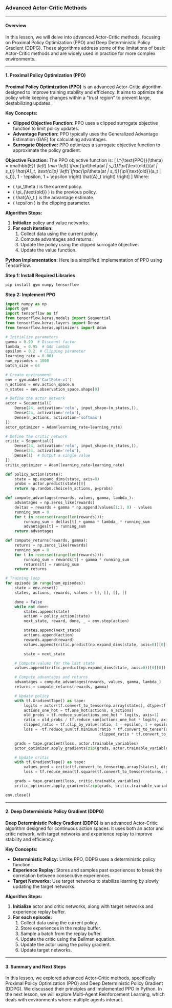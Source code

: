 ### Advanced Actor-Critic Methods

---

#### Overview

In this lesson, we will delve into advanced Actor-Critic methods, focusing on Proximal Policy Optimization (PPO) and Deep Deterministic Policy Gradient (DDPG). These algorithms address some of the limitations of basic Actor-Critic methods and are widely used in practice for more complex environments.

---

#### 1. Proximal Policy Optimization (PPO)

**Proximal Policy Optimization (PPO)** is an advanced Actor-Critic algorithm designed to improve training stability and efficiency. It aims to optimize the policy while keeping changes within a "trust region" to prevent large, destabilizing updates.

**Key Concepts:**

- **Clipped Objective Function:** PPO uses a clipped surrogate objective function to limit policy updates.
- **Advantage Function:** PPO typically uses the Generalized Advantage Estimation (GAE) for calculating advantages.
- **Surrogate Objective:** PPO optimizes a surrogate objective function to approximate the policy gradient.

**Objective Function:**
The PPO objective function is:
\[ L^{\text{PPO}}(\theta) = \mathbb{E}_t \left[ \min \left( \frac{\pi_\theta(a*t | s_t)}{\pi*{\text{old}}(a*t | s_t)} \hat{A}\_t, \text{clip} \left( \frac{\pi*\theta(a*t | s_t)}{\pi*{\text{old}}(a_t | s_t)}, 1 - \epsilon, 1 + \epsilon \right) \hat{A}\_t \right) \right] \]
Where:

- \( \pi\_\theta \) is the current policy.
- \( \pi\_{\text{old}} \) is the previous policy.
- \( \hat{A}\_t \) is the advantage estimate.
- \( \epsilon \) is the clipping parameter.

**Algorithm Steps:**

1. **Initialize** policy and value networks.
2. **For each iteration:**
   1. Collect data using the current policy.
   2. Compute advantages and returns.
   3. Update the policy using the clipped surrogate objective.
   4. Update the value function.

**Python Implementation:**
Here is a simplified implementation of PPO using TensorFlow.

**Step 1: Install Required Libraries**

```bash
pip install gym numpy tensorflow
```

**Step 2: Implement PPO**

```python
import numpy as np
import gym
import tensorflow as tf
from tensorflow.keras.models import Sequential
from tensorflow.keras.layers import Dense
from tensorflow.keras.optimizers import Adam

# Initialize parameters
gamma = 0.99  # Discount factor
lambda_ = 0.95  # GAE lambda
epsilon = 0.2  # Clipping parameter
learning_rate = 0.001
num_episodes = 1000
batch_size = 64

# Create environment
env = gym.make('CartPole-v1')
n_actions = env.action_space.n
n_states = env.observation_space.shape[0]

# Define the actor network
actor = Sequential([
    Dense(24, activation='relu', input_shape=(n_states,)),
    Dense(24, activation='relu'),
    Dense(n_actions, activation='softmax')
])
actor_optimizer = Adam(learning_rate=learning_rate)

# Define the critic network
critic = Sequential([
    Dense(24, activation='relu', input_shape=(n_states,)),
    Dense(24, activation='relu'),
    Dense(1)  # Output a single value
])
critic_optimizer = Adam(learning_rate=learning_rate)

def policy_action(state):
    state = np.expand_dims(state, axis=0)
    probs = actor.predict(state)[0]
    return np.random.choice(n_actions, p=probs)

def compute_advantages(rewards, values, gamma, lambda_):
    advantages = np.zeros_like(rewards)
    deltas = rewards + gamma * np.append(values[1:], 0) - values
    running_sum = 0
    for t in reversed(range(len(rewards))):
        running_sum = deltas[t] + gamma * lambda_ * running_sum
        advantages[t] = running_sum
    return advantages

def compute_returns(rewards, gamma):
    returns = np.zeros_like(rewards)
    running_sum = 0
    for t in reversed(range(len(rewards))):
        running_sum = rewards[t] + gamma * running_sum
        returns[t] = running_sum
    return returns

# Training loop
for episode in range(num_episodes):
    state = env.reset()
    states, actions, rewards, values = [], [], [], []

    done = False
    while not done:
        states.append(state)
        action = policy_action(state)
        next_state, reward, done, _ = env.step(action)

        states.append(next_state)
        actions.append(action)
        rewards.append(reward)
        values.append(critic.predict(np.expand_dims(state, axis=0))[0][0])

        state = next_state

    # Compute values for the last state
    values.append(critic.predict(np.expand_dims(state, axis=0))[0][0])

    # Compute advantages and returns
    advantages = compute_advantages(rewards, values, gamma, lambda_)
    returns = compute_returns(rewards, gamma)

    # Update policy
    with tf.GradientTape() as tape:
        logits = actor(tf.convert_to_tensor(np.array(states), dtype=tf.float32))
        actions_one_hot = tf.one_hot(actions, n_actions)
        old_probs = tf.reduce_sum(actions_one_hot * logits, axis=1)
        ratio = old_probs / tf.reduce_sum(actions_one_hot * logits, axis=1)
        clipped_ratio = tf.clip_by_value(ratio, 1 - epsilon, 1 + epsilon)
        loss = -tf.reduce_sum(tf.minimum(ratio * tf.convert_to_tensor(advantages, dtype=tf.float32),
                                         clipped_ratio * tf.convert_to_tensor(advantages, dtype=tf.float32)))

    grads = tape.gradient(loss, actor.trainable_variables)
    actor_optimizer.apply_gradients(zip(grads, actor.trainable_variables))

    # Update critic
    with tf.GradientTape() as tape:
        values_pred = critic(tf.convert_to_tensor(np.array(states), dtype=tf.float32))
        loss = tf.reduce_mean(tf.square(tf.convert_to_tensor(returns, dtype=tf.float32) - values_pred))

    grads = tape.gradient(loss, critic.trainable_variables)
    critic_optimizer.apply_gradients(zip(grads, critic.trainable_variables))

env.close()
```

---

#### 2. Deep Deterministic Policy Gradient (DDPG)

**Deep Deterministic Policy Gradient (DDPG)** is an advanced Actor-Critic algorithm designed for continuous action spaces. It uses both an actor and critic network, with target networks and experience replay to improve stability and efficiency.

**Key Concepts:**

- **Deterministic Policy:** Unlike PPO, DDPG uses a deterministic policy function.
- **Experience Replay:** Stores and samples past experiences to break the correlation between consecutive experiences.
- **Target Networks:** Use target networks to stabilize learning by slowly updating the target networks.

**Algorithm Steps:**

1. **Initialize** actor and critic networks, along with target networks and experience replay buffer.
2. **For each episode:**
   1. Collect data using the current policy.
   2. Store experiences in the replay buffer.
   3. Sample a batch from the replay buffer.
   4. Update the critic using the Bellman equation.
   5. Update the actor using the policy gradient.
   6. Update target networks.

---

#### 3. Summary and Next Steps

In this lesson, we explored advanced Actor-Critic methods, specifically Proximal Policy Optimization (PPO) and Deep Deterministic Policy Gradient (DDPG). We discussed their principles and implemented PPO in Python. In the next lesson, we will explore Multi-Agent Reinforcement Learning, which deals with environments where multiple agents interact.
